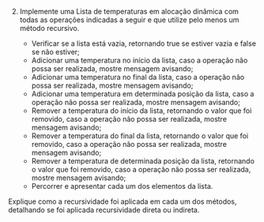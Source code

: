 2) Implemente uma Lista de temperaturas em alocação dinâmica com todas as operações indicadas a seguir e que utilize pelo menos um método recursivo.

    - Verificar se a lista está vazia, retornando true se estiver vazia e false se não estiver;
    - Adicionar uma temperatura no início da lista, caso a operação não possa ser realizada, mostre mensagem avisando;
    - Adicionar uma temperatura no final da lista, caso a operação não possa ser realizada, mostre mensagem avisando;
    - Adicionar uma temperatura em determinada posição da lista, caso a operação não possa ser realizada, mostre mensagem avisando;
    - Remover a temperatura do início da lista, retornando o valor que foi removido, caso a operação não possa ser realizada, mostre mensagem avisando;
    - Remover a temperatura do final da lista, retornando o valor que foi removido, caso a operação não  possa ser realizada, mostre mensagem avisando;
    - Remover a temperatura de determinada posição da lista, retornando o valor que foi removido, caso a operação não possa ser realizada, mostre mensagem avisando; 
    - Percorrer e apresentar cada um dos elementos da lista.

Explique como a recursividade foi aplicada em cada um dos métodos, detalhando se foi aplicada recursividade direta ou indireta.